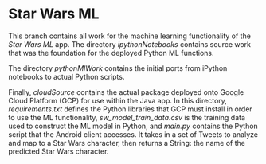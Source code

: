# Star Wars ML
This branch contains all work for the machine learning functionality of the *Star Wars ML* app.
The directory *ipythonNotebooks* contains source work that was the foundation for the deployed Python ML functions. 

The directory *pythonMlWork* contains the initial ports from iPython notebooks to actual Python scripts.

Finally, *cloudSource* contains the actual package deployed onto Google Cloud Platform (GCP) for use within the Java app. In this directory, *requirements.txt* defines the Python libraries that GCP must install in order to use the ML functionality, *sw_model_train_data.csv* is the training data used to construct the ML model in Python, and *main.py* contains the Python script that the Android client accesses. It takes in a set of Tweets to analyze and map to a Star Wars character, then returns a String: the name of the predicted Star Wars character.
